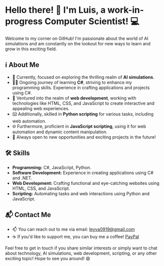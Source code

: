 # Hello there! 👋 I'm Luis, a work-in-progress Computer Scientist! 💻

Welcome to my corner on GitHub! I'm passionate about the world of AI simulations and am constantly on the lookout for new ways to learn and grow in this exciting field.

## ℹ️ About Me
- 👀 Currently, focused on exploring the thrilling realm of **AI simulations**.
- 🧑‍💻 Ongoing journey of learning **C#**, striving to enhance my programming skills. Experience in crafting applications and projects using C#.
- 🚀 Ventured into the realm of **web development**, working with technologies like HTML, CSS, and JavaScript to create interactive and appealing web experiences.
- ⌨️ Additionally, skilled in **Python scripting** for various tasks, including web automation.
- 🌐 Furthermore, proficient in **JavaScript scripting**, using it for web automation and dynamic content manipulation.
- 🤝 Always open to new opportunities and exciting projects in the future!

## 🛠️ Skills
- **Programming:** C#, JavaScript, Python.
- **Software Development:** Experience in creating applications using C# and .NET.
- **Web Development:** Crafting functional and eye-catching websites using HTML, CSS, and JavaScript.
- **Scripting:** Automating tasks and web interactions using Python and JavaScript.

## 📬 Contact Me
- 📫 You can reach out to me via email: leyva0919@gmail.com
- ☕ If you'd like to support me, you can buy me a coffee! [PayPal](https://paypal.me/deremyb?country.x=ES&locale.x=es_ES)

Feel free to get in touch if you share similar interests or simply want to chat about technology, AI simulations, web development, scripting, or any other exciting topic! Hope to see you around! 😄


<!---
Leyva9/Leyva9 is a ✨ special ✨ repository because its `README.md` (this file) appears on your GitHub profile.
You can click the Preview link to take a look at your changes.
--->
